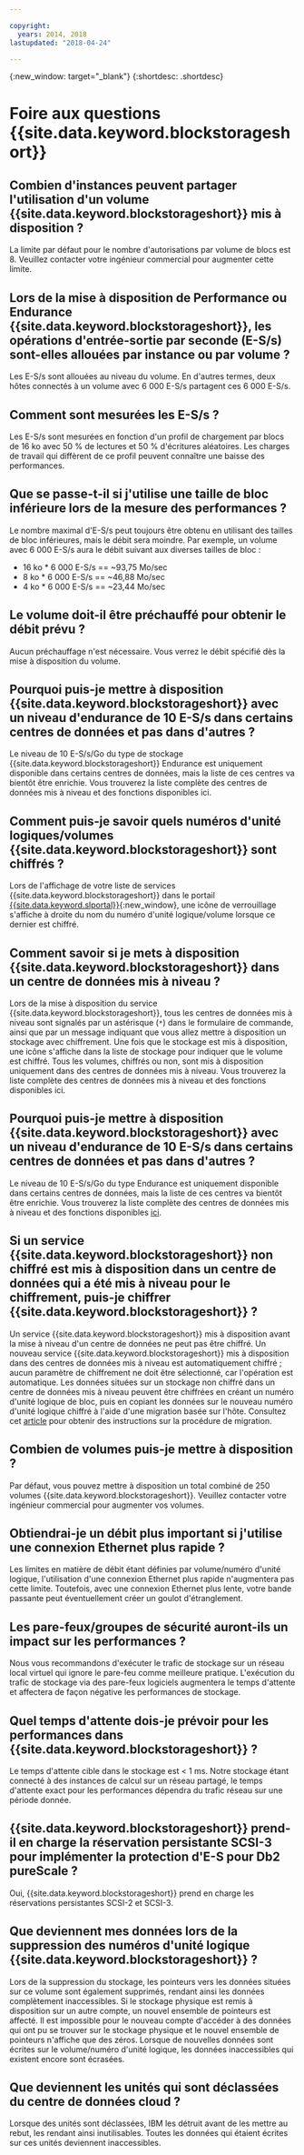 ```yaml
---

copyright:
  years: 2014, 2018
lastupdated: "2018-04-24"

---
```

{:new_window: target="_blank"}
{:shortdesc: .shortdesc}

# Foire aux questions {{site.data.keyword.blockstorageshort}}

## Combien d'instances peuvent partager l'utilisation d'un volume {{site.data.keyword.blockstorageshort}} mis à disposition ?
La limite par défaut pour le nombre d'autorisations par volume de blocs est 8. Veuillez contacter votre ingénieur commercial pour augmenter cette limite.

## Lors de la mise à disposition de Performance ou Endurance {{site.data.keyword.blockstorageshort}}, les opérations d'entrée-sortie par seconde (E-S/s) sont-elles allouées par instance ou par volume ?
Les E-S/s sont allouées au niveau du volume. En d'autres termes, deux hôtes connectés à un volume avec 6 000 E-S/s partagent ces 6 000 E-S/s.

## Comment sont mesurées les E-S/s ?
Les E-S/s sont mesurées en fonction d'un profil de chargement par blocs de 16 ko avec 50 % de lectures et 50 % d'écritures aléatoires. Les charges de travail qui diffèrent de ce profil peuvent connaître une baisse des performances.

## Que se passe-t-il si j'utilise une taille de bloc inférieure lors de la mesure des performances ?
Le nombre maximal d'E-S/s peut toujours être obtenu en utilisant des tailles de bloc inférieures, mais le débit sera moindre. Par exemple, un volume avec 6 000 E-S/s aura le débit suivant aux diverses tailles de bloc :

- 16 ko * 6 000 E-S/s == ~93,75 Mo/sec 
-  8 ko * 6 000 E-S/s == ~46,88 Mo/sec
-  4 ko * 6 000 E-S/s == ~23,44 Mo/sec

## Le volume doit-il être préchauffé pour obtenir le débit prévu ?
Aucun préchauffage n'est nécessaire. Vous verrez le débit spécifié dès la mise à disposition du volume.

## Pourquoi puis-je mettre à disposition {{site.data.keyword.blockstorageshort}} avec un niveau d'endurance de 10 E-S/s dans certains centres de données et pas dans d'autres ?
Le niveau de 10 E-S/s/Go du type de stockage {{site.data.keyword.blockstorageshort}} Endurance est uniquement disponible dans certains centres de données, mais la liste de ces centres va bientôt être enrichie.  Vous trouverez la liste complète des centres de données mis à niveau et des fonctions disponibles ici.

## Comment puis-je savoir quels numéros d'unité logiques/volumes {{site.data.keyword.blockstorageshort}} sont chiffrés ?
Lors de l'affichage de votre liste de services {{site.data.keyword.blockstorageshort}} dans le portail [{{site.data.keyword.slportal}}](https://control.softlayer.com/){:new_window}, une icône de verrouillage s'affiche à droite du nom du numéro d'unité logique/volume lorsque ce dernier est chiffré.

## Comment savoir si je mets à disposition {{site.data.keyword.blockstorageshort}} dans un centre de données mis à niveau ?
Lors de la mise à disposition du service {{site.data.keyword.blockstorageshort}}, tous les centres de données mis à niveau sont signalés par un astérisque (`*`) dans le formulaire de commande, ainsi que par un message indiquant que vous allez mettre à disposition un stockage avec chiffrement. Une fois que le stockage est mis à disposition, une icône s'affiche dans la liste de stockage pour indiquer que le volume est chiffré. Tous les volumes, chiffrés ou non, sont mis à disposition uniquement dans des centres de données mis à niveau. Vous trouverez la liste complète des centres de données mis à niveau et des fonctions disponibles ici.

## Pourquoi puis-je mettre à disposition {{site.data.keyword.blockstorageshort}} avec un niveau d'endurance de 10 E-S/s dans certains centres de données et pas dans d'autres ?
Le niveau de 10 E-S/s/Go du type Endurance est uniquement disponible dans certains centres de données, mais la liste de ces centres va bientôt être enrichie.  Vous trouverez la liste complète des centres de données mis à niveau et des fonctions disponibles [ici](new-ibm-block-and-file-storage-location-and-features.html).

## Si un service {{site.data.keyword.blockstorageshort}} non chiffré est mis à disposition dans un centre de données qui a été mis à niveau pour le chiffrement, puis-je chiffrer {{site.data.keyword.blockstorageshort}} ?
Un service {{site.data.keyword.blockstorageshort}} mis à disposition avant la mise à niveau d'un centre de données ne peut pas être chiffré. 
Un nouveau service {{site.data.keyword.blockstorageshort}} mis à disposition dans des centres de données mis à niveau est automatiquement chiffré ; aucun paramètre de chiffrement ne doit être sélectionné, car l'opération est automatique. 
Les données situées sur un stockage non chiffré dans un centre de données mis à niveau peuvent être chiffrées en créant un numéro d'unité logique de bloc, puis en copiant les données sur le nouveau numéro d'unité logique chiffré à l'aide d'une migration basée sur l'hôte. Consultez cet [article](migrate-block-storage-encrypted-block-storage) pour obtenir des instructions sur la procédure de migration.

## Combien de volumes puis-je mettre à disposition ?
Par défaut, vous pouvez mettre à disposition un total combiné de 250 volumes {{site.data.keyword.blockstorageshort}}.  Veuillez contacter votre ingénieur commercial pour augmenter vos volumes.

## Obtiendrai-je un débit plus important si j'utilise une connexion Ethernet plus rapide ?
Les limites en matière de débit étant définies par volume/numéro d'unité logique, l'utilisation d'une connexion Ethernet plus rapide n'augmentera pas cette limite. Toutefois, avec une connexion Ethernet plus lente, votre bande passante peut éventuellement créer un goulot d'étranglement.

## Les pare-feux/groupes de sécurité auront-ils un impact sur les performances ?
Nous vous recommandons d'exécuter le trafic de stockage sur un réseau local virtuel qui ignore le pare-feu comme meilleure pratique. L'exécution du trafic de stockage via des pare-feux logiciels augmentera le temps d'attente et affectera de façon négative les performances de stockage.

## Quel temps d'attente dois-je prévoir pour les performances dans {{site.data.keyword.blockstorageshort}} ?   

Le temps d'attente cible dans le stockage est < 1 ms. Notre stockage étant connecté à des instances de calcul sur un réseau partagé, le temps d'attente exact pour les performances dépendra du trafic réseau sur une période donnée.

## {{site.data.keyword.blockstorageshort}} prend-il en charge la réservation persistante SCSI-3 pour implémenter la protection d'E-S pour Db2 pureScale ?
Oui, {{site.data.keyword.blockstorageshort}} prend en charge les réservations persistantes SCSI-2 et SCSI-3.

## Que deviennent mes données lors de la suppression des numéros d'unité logique {{site.data.keyword.blockstorageshort}} ?

Lors de la suppression du stockage, les pointeurs vers les données situées sur ce volume sont également supprimés, rendant ainsi les données complètement inaccessibles. Si le stockage physique est remis à disposition sur un autre compte, un nouvel ensemble de pointeurs est affecté. Il est impossible pour le nouveau compte d'accéder à des données qui ont pu se trouver sur le stockage physique et le nouvel ensemble de pointeurs n'affiche que des zéros. Lorsque de nouvelles données sont écrites sur le volume/numéro d'unité logique, les données inaccessibles qui existent encore sont écrasées.

## Que deviennent les unités qui sont déclassées du centre de données cloud ?

Lorsque des unités sont déclassées, IBM les détruit avant de les mettre au rebut, les rendant ainsi inutilisables. Toutes les données qui étaient écrites sur ces unités deviennent inaccessibles.
